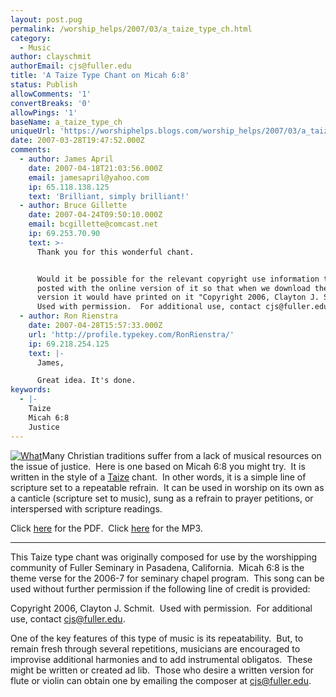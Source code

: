 ```yaml
---
layout: post.pug
permalink: /worship_helps/2007/03/a_taize_type_ch.html 
category:
  - Music
author: clayschmit
authorEmail: cjs@fuller.edu
title: 'A Taize Type Chant on Micah 6:8'
status: Publish
allowComments: '1'
convertBreaks: '0'
allowPings: '1'
baseName: a_taize_type_ch
uniqueUrl: 'https://worshiphelps.blogs.com/worship_helps/2007/03/a_taize_type_ch.html '
date: 2007-03-28T19:47:52.000Z
comments:
  - author: James April
    date: 2007-04-18T21:03:56.000Z
    email: jamesapril@yahoo.com
    ip: 65.118.138.125
    text: 'Brilliant, simply brilliant!'
  - author: Bruce Gillette
    date: 2007-04-24T09:50:10.000Z
    email: bcgillette@comcast.net
    ip: 69.253.70.90
    text: >-
      Thank you for this wonderful chant.


      Would it be possible for the relevant copyright use information to be
      posted with the online version of it so that when we download the PDF
      version it would have printed on it "Copyright 2006, Clayton J. Schmit. 
      Used with permission.  For additional use, contact cjs@fuller.edu."?
  - author: Ron Rienstra
    date: 2007-04-28T15:57:33.000Z
    url: 'http://profile.typekey.com/RonRienstra/'
    ip: 69.218.254.125
    text: |-
      James,

      Great idea. It's done.
keywords:
  - |-
    Taize
    Micah 6:8
    Justice
---
```

[![What](https://worshiphelps.blogs.com/worship_helps/images/2007/03/28/what.jpg "What")](http://worshiphelps.blogs.com/.shared/image.html?/photos/uncategorized/2007/03/28/what.jpg)Many Christian traditions suffer from a lack of musical resources on the issue of justice.  Here is one based on Micah 6:8 you might try.  It is written in the style of a [Taize](http://taize.fr/en) chant.  In other words, it is a simple line of scripture set to a repeatable refrain.  It can be used in worship on its own as a canticle (scripture set to music), sung as a refrain to prayer petitions, or interspersed with scripture readings. 

Click [here](http://worshiphelps.blogs.com/worship_helps/files/what_does_the_lord_require.pdf) for the PDF.  Click [here](http://worshiphelps.blogs.com/worship_helps/files/what_does_the_lord_requirepiano.mp3) for the MP3.
***
This Taize type chant was originally composed for use by the worshipping community of Fuller Seminary in Pasadena, California.  Micah 6:8 is the theme verse for the 2006-7 for seminary chapel program.  This song can be used without further permission if the following line of credit is provided:

Copyright 2006, Clayton J. Schmit.  Used with permission.  For additional use, contact cjs@fuller.edu.

One of the key features of this type of music is its repeatability.  But, to remain fresh through several repetitions, musicians are encouraged to improvise additional harmonies and to add instrumental obligatos.  These might be written or created ad lib.  Those who desire a written version for flute or violin can obtain one by emailing the composer at cjs@fuller.edu.